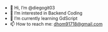 - 👋 Hi, I’m @diegogit03
- 👀 I’m interested in Backend Coding
- 🌱 I’m currently learning GdScript
- 📫 How to reach me: dhom91718@gmail.com
